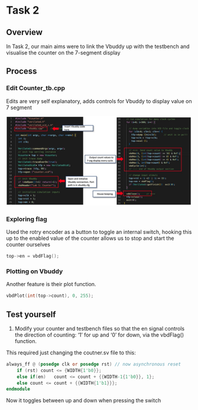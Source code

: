 # Task 2

## Overview

In Task 2, our main aims were to link the Vbuddy up with the testbench and visualise the counter on the 7-segment display

## Process

### Edit Counter_tb.cpp

Edits are very self explanatory, adds controls for Vbuddy to display value on 7 segment

![image](images/counter_tb_photo2.png)

### Exploring flag

Used the rotry encoder as a button to toggle an internal switch, hooking this up to the enabled value of the counter allows us to stop and start the counter ourselves

```cpp
top->en = vbdFlag();
```

### Plotting on Vbuddy

Another feature is their plot function.

```cpp
vbdPlot(int(top->count), 0, 255);
```

## Test yourself

1) Modify your counter and testbench files so that the en signal controls the direction of counting: ‘1’ for up and ‘0’ for down, via the vbdFlag() function.

This required just changing the coutner.sv file to this:

```verilog
always_ff @ (posedge clk or posedge rst) // now asynchronous reset
    if (rst) count <= {WIDTH{1'b0}};
    else if(en)   count <= count + {{WIDTH-1{1'b0}}, 1};
    else count <= count + {{WIDTH{1'b1}}};
endmodule
```

Now it toggles between up and down when pressing the switch


